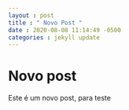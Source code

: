 ```yaml
---
layout : post
title : " Novo Post "
date : 2020-08-08 11:14:49 -0500
categories : jekyll update
---
```


# Novo post
Este é um novo post, para teste

